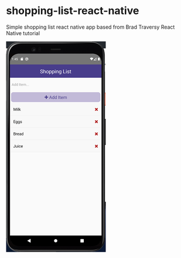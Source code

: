 # shopping-list-react-native
Simple shopping list react native app based from Brad Traversy React Native tutorial

![Shopping List](https://github.com/josephsazon/shopping-list-react-native/blob/main/demo/ShoppingListHome.PNG)
